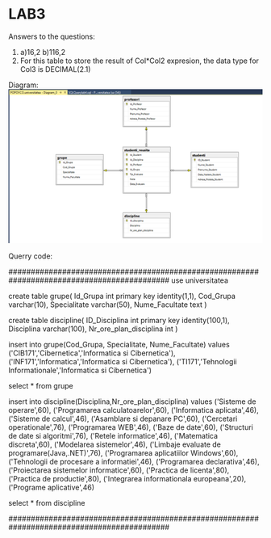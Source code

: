 # LAB3

Answers to the questions: 
1. a)16,2 b)116,2 
2. For this table to store the result of Col*Col2 expresion, the data type for Col3 is DECIMAL(2.1)

Diagram: 
![diagram](diagram.png)

Querry code: 

############################################################################################
use universitatea

create table grupe(
	Id_Grupa int primary key identity(1,1),
	Cod_Grupa varchar(10),
	Specialitate varchar(50),
	Nume_Facultate text
)

create table discipline(
	ID_Disciplina int primary key identity(100,1),
	Disciplina varchar(100),
	Nr_ore_plan_disciplina int
)

insert into grupe(Cod_Grupa, Specialitate, Nume_Facultate)
values
('CIB171','Cibernetica','Informatica si Cibernetica'),
('INF171','Informatica','Informatica si Cibernetica'),
('TI171','Tehnologii Informationale','Informatica si Cibernetica')

select * from grupe

insert into discipline(Disciplina,Nr_ore_plan_disciplina)
values
('Sisteme de operare',60),
('Programarea calculatoarelor',60),
('Informatica aplicata',46),
('Sisteme de calcul',46),
('Asamblare si depanare PC',60),
('Cercetari operationale',76),
('Programarea WEB',46),
('Baze de date',60),
('Structuri de date si algoritmi',76),
('Retele informatice',46),
('Matematica discreta',60),
('Modelarea sistemelor',46),
('Limbaje evaluate de programare(Java,.NET)',76),
('Programarea aplicatiilor Windows',60),
('Tehnologii de procesare a informatiei',46),
('Programarea declarativa',46),
('Proiectarea sistemelor informatice',60),
('Practica de licenta',80),
('Practica de productie',80),
('Integrarea informationala europeana',20),
('Programe aplicative',46)

select * from discipline

############################################################################################
